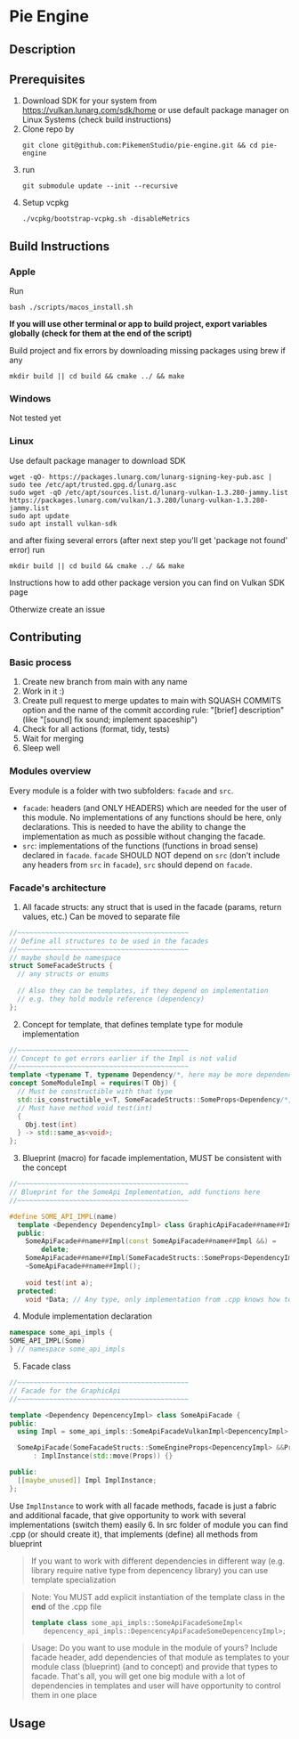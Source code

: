 # Pie Engine
## Description

## Prerequisites
1. Download SDK for your system from https://vulkan.lunarg.com/sdk/home or use default package manager on Linux Systems (check build instructions)
2. Clone repo by
   ```
   git clone git@github.com:PikemenStudio/pie-engine.git && cd pie-engine
   ```
3. run
   ```
   git submodule update --init --recursive
   ```
4. Setup vcpkg
   ```
   ./vcpkg/bootstrap-vcpkg.sh -disableMetrics
   ```
## Build Instructions
### Apple
Run
```
bash ./scripts/macos_install.sh
```

**If you will use other terminal or app to build project, export variables globally (check for them at the end of the script)**

Build project and fix errors by downloading missing packages using brew if any
```
mkdir build || cd build && cmake ../ && make
```
### Windows
Not tested yet
### Linux
Use default package manager to download SDK
```
wget -qO- https://packages.lunarg.com/lunarg-signing-key-pub.asc | sudo tee /etc/apt/trusted.gpg.d/lunarg.asc
sudo wget -qO /etc/apt/sources.list.d/lunarg-vulkan-1.3.280-jammy.list https://packages.lunarg.com/vulkan/1.3.280/lunarg-vulkan-1.3.280-jammy.list
sudo apt update
sudo apt install vulkan-sdk
```
and after fixing several errors (after next step you'll get 'package not found' error) run
```
mkdir build || cd build && cmake ../ && make
```
Instructions how to add other package version you can find on Vulkan SDK page

Otherwize create an issue
## Contributing

### Basic process
1. Create new branch from main with any name
2. Work in it :)
3. Create pull request to merge updates to main with SQUASH COMMITS option and the name of the commit according rule: "[brief] description" (like "[sound] fix sound; implement spaceship")
4. Check for all actions (format, tidy, tests)
5. Wait for merging
6. Sleep well

### Modules overview
Every module is a folder with two subfolders: `facade` and `src`.
- `facade`: headers (and ONLY HEADERS) which are needed for the user of this module. No implementations of any functions should be here, only declarations. This is needed to have the ability to change the implementation as much as possible without changing the facade.
- `src`: implementations of the functions (functions in broad sense) declared in `facade`. `facade` SHOULD NOT depend on `src` (don't include any headers from `src` in `facade`), `src` should depend on `facade`.

### Facade's architecture

1. All facade structs: any struct that is used in the facade (params, return values, etc.)
Can be moved to separate file
```c++
//~~~~~~~~~~~~~~~~~~~~~~~~~~~~~~~~~~~~~~~~~~~
// Define all structures to be used in the facades
//~~~~~~~~~~~~~~~~~~~~~~~~~~~~~~~~~~~~~~~~~~~
// maybe should be namespace
struct SomeFacadeStructs {
  // any structs or enums
  
  // Also they can be templates, if they depend on implementation
  // e.g. they hold module reference (dependency)
};
```
2. Concept for template, that defines template type for module implementation
```c++
//~~~~~~~~~~~~~~~~~~~~~~~~~~~~~~~~~~~~~~~~~~~
// Concept to get errors earlier if the Impl is not valid
//~~~~~~~~~~~~~~~~~~~~~~~~~~~~~~~~~~~~~~~~~~~
template <typename T, typename Dependency/*, here may be more dependencies*/>
concept SomeModuleImpl = requires(T Obj) {
  // Must be constructible with that type
  std::is_constructible_v<T, SomeFacadeStructs::SomeProps<Dependency/*, all dependencies*/> &&>;
  // Must have method void test(int)
  {
    Obj.test(int)
  } -> std::same_as<void>;
};
```
3. Blueprint (macro) for facade implementation, MUST be consistent with the concept
```c++
//~~~~~~~~~~~~~~~~~~~~~~~~~~~~~~~~~~~~~~~~~~~
// Blueprint for the SomeApi Implementation, add functions here
//~~~~~~~~~~~~~~~~~~~~~~~~~~~~~~~~~~~~~~~~~~~

#define SOME_API_IMPL(name)                                                     \
  template <Dependency DependencyImpl> class GraphicApiFacade##name##Impl {     \
  public:                                                                       \
    SomeApiFacade##name##Impl(const SomeApiFacade##name##Impl &&) =             \
        delete;                                                                 \
    SomeApiFacade##name##Impl(SomeFacadeStructs::SomeProps<DependencyImpl> &&); \
    ~SomeApiFacade##name##Impl();                                               \
                                                                                \
    void test(int a);                                                           \
  protected:                                                                    \
    void *Data; // Any type, only implementation from .cpp knows how to work with it
```
4. Module implementation declaration
```c++
namespace some_api_impls {
SOME_API_IMPL(Some)
} // namespace some_api_impls
```
5. Facade class
```c++
//~~~~~~~~~~~~~~~~~~~~~~~~~~~~~~~~~~~~~~~~~~~
// Facade for the GraphicApi
//~~~~~~~~~~~~~~~~~~~~~~~~~~~~~~~~~~~~~~~~~~~

template <Dependency DepencencyImpl> class SomeApiFacade {
public:
  using Impl = some_api_impls::SomeApiFacadeVulkanImpl<DepencencyImpl>;

  SomeApiFacade(SomeFacadeStructs::SomeEngineProps<DepencencyImpl> &&Props)
      : ImplInstance(std::move(Props)) {}

public:
  [[maybe_unused]] Impl ImplInstance;
};
```
Use `ImplInstance` to work with all facade methods, facade is just a fabric and additional facade, that give opportunity to work with several implementations (switch them) easily
6. In src folder of module you can find .cpp (or should create it), that implements (define) all methods from blueprint

> If you want to work with different dependencies in different way (e.g. library require native type from depencency library) you can use template specialization

> Note: You MUST add explicit instantiation of the template class in the **end** of the .cpp file
> ```c++
> template class some_api_impls::SomeApiFacadeSomeImpl<
>    depencency_api_impls::DepencencyApiFacadeSomeDepencencyImpl>;
> ```

> Usage: Do you want to use module in the module of yours? Include facade header, add dependencies of that module as templates to your module class (blueprint) (and to concept) and provide that types to facade. That's all, you will get one big module with a lot of dependencies in templates and user will have opportunity to control them in one place

## Usage
